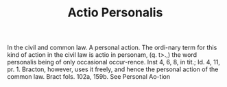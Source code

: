 ---
title: Actio Personalis
letter: A
permalink: "/definitions/actio-personalis.html"
body: In the civil and common law. A personal action. The ordi-nary term for this
  kind of action in the civil law is actio in personam, (q. t>.,) the word personalis
  being of only occasional occur-rence. Inst 4, 6, 8, in tit.; Id. 4, 11, pr. 1. Bracton,
  however, uses it freely, and hence the personal action of the common law. Bract
  fols. 102a, 159b. See Personal Ao-tion
published_at: '2018-07-07'
layout: post
---